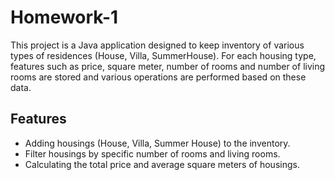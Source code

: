 # Homework-1

This project is a Java application designed to keep inventory of various types of residences (House, Villa, SummerHouse).
For each housing type, features such as price, square meter, number of rooms and number of living rooms are stored and 
various operations are performed based on these data.

## Features

- Adding housings (House, Villa, Summer House) to the inventory.
- Filter housings by specific number of rooms and living rooms.
- Calculating the total price and average square meters of housings.